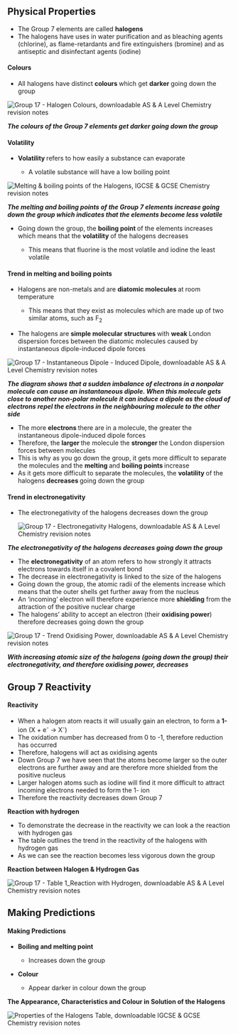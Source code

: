 Physical Properties
-------------------

* The Group 7 elements are called <b>halogens</b>
* The halogens have uses in water purification and as bleaching agents (chlorine), as flame-retardants and fire extinguishers (bromine) and as antiseptic and disinfectant agents (iodine)

#### Colours

* All halogens have distinct <b>colours </b>which get <b>darker </b>going down the group

![Group 17 - Halogen Colours, downloadable AS & A Level Chemistry revision notes](2.3-Group-17-Halogen-Colours.png)

*<b>The colours of the Group 7 elements get darker going down the group</b>*

#### Volatility

* <b>Volatility </b>refers to how easily a substance can evaporate

  + A volatile substance will have a low boiling point

![Melting & boiling points of the Halogens, IGCSE & GCSE Chemistry revision notes](Melting-boiling-points-of-the-Halogens.png)

*<b>The melting and boiling points of the Group 7 elements increase going down the group which indicates that the elements become less volatile</b>*

* Going down the group, the <b>boiling point </b>of the elements increases which means that the <b>volatility </b>of the halogens decreases

  + This means that fluorine is the most volatile and iodine the least volatile

#### Trend in melting and boiling points

* Halogens are non-metals and are <b>diatomic molecules </b>at room temperature

  + This means that they exist as molecules which are made up of two similar atoms, such as F<sub>2</sub>
* The halogens are <b>simple molecular structures </b>with <b>weak </b>London dispersion forces between the diatomic molecules caused by instantaneous dipole-induced dipole forces

![Group 17 - Instantaneous Dipole - Induced Dipole, downloadable AS & A Level Chemistry revision notes](2.3-Group-17-Instantaneous-Dipole-Induced-Dipole_1.png)

*<b>The diagram shows that a sudden imbalance of electrons in a nonpolar molecule can cause an instantaneous dipole. When this molecule gets close to another non-polar molecule it can induce a dipole as the cloud of electrons repel the electrons in the neighbouring molecule to the other side</b>*

* The more <b>electrons </b>there are in a molecule, the greater the instantaneous dipole-induced dipole forces
* Therefore, the <b>larger </b>the molecule the <b>stronger </b>the London dispersion forces between molecules
* This is why as you go down the group, it gets more difficult to separate the molecules and the <b>melting </b>and <b>boiling points </b>increase
* As it gets more difficult to separate the molecules, the <b>volatility </b>of the halogens <b>decreases </b>going down the group

#### Trend in electronegativity

* The electronegativity of the halogens decreases down the group

  ![Group 17 - Electronegativity Halogens, downloadable AS & A Level Chemistry revision notes](2.3-Group-17-Electronegativity-Halogens.png)

*<b>The electronegativity of the halogens decreases going down the group</b>*

* The <b>electronegativity</b> of an atom refers to how strongly it attracts electrons towards itself in a covalent bond
* The decrease in electronegativity is linked to the size of the halogens
* Going down the group, the atomic radii of the elements increase which means that the outer shells get further away from the nucleus
* An ‘incoming’ electron will therefore experience more <b>shielding</b> from the attraction of the positive nuclear charge
* The halogens’ ability to accept an electron (their <b>oxidising power</b>) therefore decreases going down the group

![Group 17 - Trend Oxidising Power, downloadable AS & A Level Chemistry revision notes](2.3-Group-17-Trend-Oxidising-Power.png)

*<b>With increasing atomic size of the halogens (going down the group) their electronegativity, and therefore oxidising power, decreases</b>*

Group 7 Reactivity
------------------

#### Reactivity

* When a halogen atom reacts it will usually gain an electron, to form a <b>1-</b> ion (X + e<sup>-</sup> → X<sup>-</sup>)
* The oxidation number has decreased from 0 to -1, therefore reduction has occurred
* Therefore, halogens will act as oxidising agents
* Down Group 7 we have seen that the atoms become larger so the outer electrons are further away and are therefore more shielded from the positive nucleus
* Larger halogen atoms such as iodine will find it more difficult to attract incoming electrons needed to form the 1- ion
* Therefore the reactivity decreases down Group 7

<b>Reaction with hydrogen</b>

* To demonstrate the decrease in the reactivity we can look a the reaction with hydrogen gas
* The table outlines the trend in the reactivity of the halogens with hydrogen gas
* As we can see the reaction becomes less vigorous down the group

<b>Reaction between Halogen & Hydrogen Gas</b>

![Group 17 - Table 1_Reaction with Hydrogen, downloadable AS & A Level Chemistry revision notes](2.3-Group-17-Table-1_Reaction-with-Hydrogen.png)

Making Predictions
------------------

#### Making Predictions

* <b>Boiling and melting point</b>

  + Increases down the group
* <b>Colour</b>

  + Appear darker in colour down the group

<b>The Appearance, Characteristics and Colour in Solution of the Halogens</b>

![Properties of the Halogens Table, downloadable IGCSE & GCSE Chemistry revision notes](1.2.6-Properties-of-the-Halogens-Table.png)
